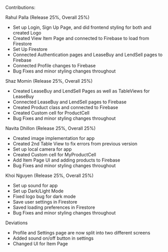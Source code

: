 Contributions:

Rahul Palla (Release 25%, Overall 25%)

- Set up Login, Sign Up Page, and did frontend styling for both and created Logo
- Created View Item Page and connected to Firebase to load from Firestore
- Set Up Firestore
- Connected Authentication pages and LeaseBuy and LendSell pages to Firebase
- Connected Profile changes to Firebase
- Bug Fixes and minor styling changes throughout

Shaz Momin  (Release 25%, Overall 25%)

- Created LeaseBuy and LendSell Pages as well as TableViews for LeaseBuy
- Connected LeaseBuy and LendSell pages to Firebase
- Created Product class and connected to Firebase
- Created Custom cell for ProductCell
- Bug Fixes and minor styling changes throughout

Navita Dhillon  (Release 25%, Overall 25%)

- Created image implementation for app
- Created 2nd Table View to fix errors from previous version
- Set up local camera for app
- Created Custom cell for MyProductCell
- Add Item Page UI and adding products to Firebase
- Bug Fixes and minor styling changes throughout

Khoi Nguyen  (Release 25%, Overall 25%)

- Set up sound for app
- Set up Dark/Light Mode
- Fixed logo bug for dark mode
- Save user settings in Firestore
- Saved loading preferences in Firestore
- Bug Fixes and minor styling changes throughout  

Deviations
- Profile and Settings page are now split into two different screens
- Added sound on/off button in settings
- Changed UI for Item Page

